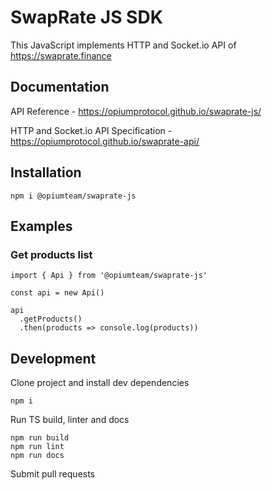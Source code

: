 # SwapRate JS SDK

This JavaScript implements HTTP and Socket.io API of https://swaprate.finance

## Documentation

API Reference - https://opiumprotocol.github.io/swaprate-js/

HTTP and Socket.io API Specification - https://opiumprotocol.github.io/swaprate-api/


## Installation

```
npm i @opiumteam/swaprate-js
```

## Examples

### Get products list

```
import { Api } from '@opiumteam/swaprate-js'

const api = new Api()

api
  .getProducts()
  .then(products => console.log(products))
```

## Development

Clone project and install dev dependencies

```
npm i
```

Run TS build, linter and docs

```
npm run build
npm run lint
npm run docs
```

Submit pull requests